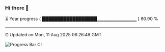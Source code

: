 ### Hi there 👋

⏳ Year progress { ██████████████████▁▁▁▁▁▁▁▁▁▁▁▁ } 60.90 %

---

⏰ Updated on Mon, 11 Aug 2025 06:26:46 GMT

![Progress Bar CI](https://github.com/liununu/liununu/workflows/Progress%20Bar%20CI/badge.svg)
